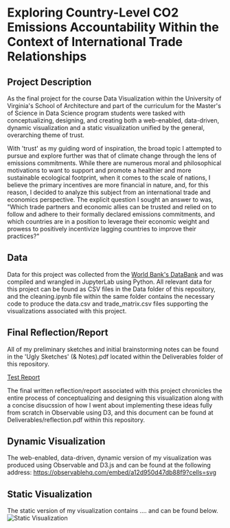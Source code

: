 # Exploring Country-Level CO2 Emissions Accountability Within the Context of International Trade Relationships

## Project Description

As the final project for the course Data Visualization within the University of Virginia's School of Architecture and part of the curriculum for the Master's of Science in Data Science program students were tasked with conceptualizing, designing, and creating both a web-enabled, data-driven, dynamic visualization and a static visualization unified by the general, overarching theme of trust.

With 'trust' as my guiding word of inspiration, the broad topic I attempted to pursue and explore further was that of climate change through the lens of emissions commitments. While there are numerous moral and philosophical motivations to want to support and promote a healthier and more sustainable ecological footprint, when it comes to the scale of nations, I believe the primary incentives are more financial in nature, and, for this reason, I decided to analyze this subject from an international trade and economics perspective. The explicit question I sought an answer to was, "Which trade partners and economic allies can be trusted and relied on to follow and adhere to their formally declared emissions commitments, and which countries are in a position to leverage their economic weight and prowess to positively incentivize lagging countries to improve their practices?"

## Data

Data for this project was collected from the [World Bank's DataBank](https://databank.worldbank.org/home) and was compiled and wrangled in JupyterLab using Python. All relevant data for this project can be found as CSV files in the Data folder of this repository, and the cleaning.ipynb file within the same folder contains the necessary code to produce the data.csv and trade_matrix.csv files supporting the visualizations associated with this project.

## Final Reflection/Report

All of my preliminary sketches and initial brainstorming notes can be found in the 'Ugly Sketches' (& Notes).pdf located within the Deliverables folder of this repository.

<a href="Deliverables/reflection.pdf" target="_blank">Test Report</a>

The final written reflection/report associated with this project chronicles the entire process of conceptualizing and designing this visualization along with a concise disucssion of how I went about implementing these ideas fully from scratch in Observable using D3, and this document can be found at Deliverables/reflection.pdf within this repository.

## Dynamic Visualization

The web-enabled, data-driven, dynamic version of my visualization was produced using Observable and D3.js and can be found at the following address:
https://observablehq.com/embed/a12d950d47db88f9?cells=svg

## Static Visualization

The static version of my visualization contains .... and can be found below.
![Static Visualization](/Deliverables/static.png)

